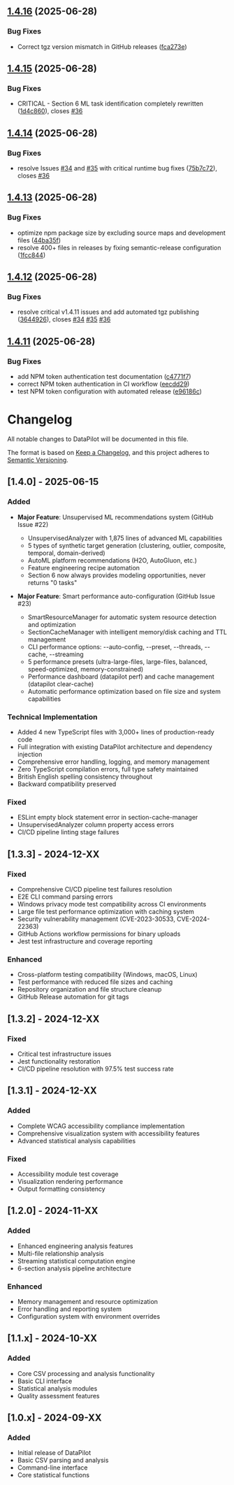 ## [1.4.16](https://github.com/Mrassimo/datapilot/compare/v1.4.15...v1.4.16) (2025-06-28)


### Bug Fixes

* Correct tgz version mismatch in GitHub releases ([fca273e](https://github.com/Mrassimo/datapilot/commit/fca273e3f6043997dcc7068e83a8d549a04f6b5a))

## [1.4.15](https://github.com/Mrassimo/datapilot/compare/v1.4.14...v1.4.15) (2025-06-28)


### Bug Fixes

* CRITICAL - Section 6 ML task identification completely rewritten ([1d4c860](https://github.com/Mrassimo/datapilot/commit/1d4c8606aef3e01a0a09d08f22ab278a6e145ea6)), closes [#36](https://github.com/Mrassimo/datapilot/issues/36)

## [1.4.14](https://github.com/Mrassimo/datapilot/compare/v1.4.13...v1.4.14) (2025-06-28)


### Bug Fixes

* resolve Issues [#34](https://github.com/Mrassimo/datapilot/issues/34) and [#35](https://github.com/Mrassimo/datapilot/issues/35) with critical runtime bug fixes ([75b7c72](https://github.com/Mrassimo/datapilot/commit/75b7c724b67d2e5f4714b358a4fa04c98c03a70e)), closes [#36](https://github.com/Mrassimo/datapilot/issues/36)

## [1.4.13](https://github.com/Mrassimo/datapilot/compare/v1.4.12...v1.4.13) (2025-06-28)


### Bug Fixes

* optimize npm package size by excluding source maps and development files ([44ba35f](https://github.com/Mrassimo/datapilot/commit/44ba35fa91a685687df76c331e46689a1f9212c3))
* resolve 400+ files in releases by fixing semantic-release configuration ([1fcc844](https://github.com/Mrassimo/datapilot/commit/1fcc844eec6ca87bd91720198d374f1167be6ece))

## [1.4.12](https://github.com/Mrassimo/datapilot/compare/v1.4.11...v1.4.12) (2025-06-28)


### Bug Fixes

* resolve critical v1.4.11 issues and add automated tgz publishing ([3644926](https://github.com/Mrassimo/datapilot/commit/3644926feb7ff5af70e5f58d4df630599ac71052)), closes [#34](https://github.com/Mrassimo/datapilot/issues/34) [#35](https://github.com/Mrassimo/datapilot/issues/35) [#36](https://github.com/Mrassimo/datapilot/issues/36)

## [1.4.11](https://github.com/Mrassimo/datapilot/compare/v1.4.10...v1.4.11) (2025-06-28)


### Bug Fixes

* add NPM token authentication test documentation ([c4771f7](https://github.com/Mrassimo/datapilot/commit/c4771f7f29aaf5745c8296b21bffd4e738d2552e))
* correct NPM token authentication in CI workflow ([eecdd29](https://github.com/Mrassimo/datapilot/commit/eecdd29fbf6a67f7ca00d41befacd7915ffeb340))
* test NPM token configuration with automated release ([e96186c](https://github.com/Mrassimo/datapilot/commit/e96186ccdea5266afa1b5eb7649c582b74457e33))

# Changelog

All notable changes to DataPilot will be documented in this file.

The format is based on [Keep a Changelog](https://keepachangelog.com/en/1.0.0/),
and this project adheres to [Semantic Versioning](https://semver.org/spec/v2.0.0.html).

## [1.4.0] - 2025-06-15

### Added
- **Major Feature**: Unsupervised ML recommendations system (GitHub Issue #22)
  - UnsupervisedAnalyzer with 1,875 lines of advanced ML capabilities
  - 5 types of synthetic target generation (clustering, outlier, composite, temporal, domain-derived)
  - AutoML platform recommendations (H2O, AutoGluon, etc.)
  - Feature engineering recipe automation
  - Section 6 now always provides modeling opportunities, never returns "0 tasks"

- **Major Feature**: Smart performance auto-configuration (GitHub Issue #23)
  - SmartResourceManager for automatic system resource detection and optimization
  - SectionCacheManager with intelligent memory/disk caching and TTL management
  - CLI performance options: --auto-config, --preset, --threads, --cache, --streaming
  - 5 performance presets (ultra-large-files, large-files, balanced, speed-optimized, memory-constrained)
  - Performance dashboard (datapilot perf) and cache management (datapilot clear-cache)
  - Automatic performance optimization based on file size and system capabilities

### Technical Implementation
- Added 4 new TypeScript files with 3,000+ lines of production-ready code
- Full integration with existing DataPilot architecture and dependency injection
- Comprehensive error handling, logging, and memory management
- Zero TypeScript compilation errors, full type safety maintained
- British English spelling consistency throughout
- Backward compatibility preserved

### Fixed
- ESLint empty block statement error in section-cache-manager
- UnsupervisedAnalyzer column property access errors
- CI/CD pipeline linting stage failures

## [1.3.3] - 2024-12-XX

### Fixed
- Comprehensive CI/CD pipeline test failures resolution
- E2E CLI command parsing errors
- Windows privacy mode test compatibility across CI environments
- Large file test performance optimization with caching system
- Security vulnerability management (CVE-2023-30533, CVE-2024-22363)
- GitHub Actions workflow permissions for binary uploads
- Jest test infrastructure and coverage reporting

### Enhanced
- Cross-platform testing compatibility (Windows, macOS, Linux)
- Test performance with reduced file sizes and caching
- Repository organization and file structure cleanup
- GitHub Release automation for git tags

## [1.3.2] - 2024-12-XX

### Fixed
- Critical test infrastructure issues
- Jest functionality restoration
- CI/CD pipeline resolution with 97.5% test success rate

## [1.3.1] - 2024-12-XX

### Added
- Complete WCAG accessibility compliance implementation
- Comprehensive visualization system with accessibility features
- Advanced statistical analysis capabilities

### Fixed
- Accessibility module test coverage
- Visualization rendering performance
- Output formatting consistency

## [1.2.0] - 2024-11-XX

### Added
- Enhanced engineering analysis features
- Multi-file relationship analysis
- Streaming statistical computation engine
- 6-section analysis pipeline architecture

### Enhanced
- Memory management and resource optimization
- Error handling and reporting system
- Configuration system with environment overrides

## [1.1.x] - 2024-10-XX

### Added
- Core CSV processing and analysis functionality
- Basic CLI interface
- Statistical analysis modules
- Quality assessment features

## [1.0.x] - 2024-09-XX

### Added
- Initial release of DataPilot
- Basic CSV parsing and analysis
- Command-line interface
- Core statistical functions
